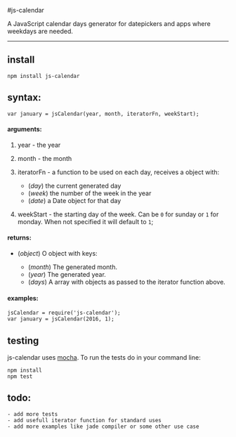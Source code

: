 #js-calendar

A JavaScript calendar days generator for datepickers and apps where weekdays are needed.

---

## install

    npm install js-calendar

## syntax:

	var january = jsCalendar(year, month, iteratorFn, weekStart);

#### arguments:

1. year - the year
2. month - the month
3. iteratorFn - a function to be used on each day, receives a object with:
	- (_day_) the current generated day
	- (_week_) the number of the week in the year
	- (_date_) a Date object for that day

4. weekStart - the starting day of the week. Can be `0` for sunday or `1` for monday. When not specified it will default to `1`;


#### returns:

* (*object*) O object with keys:

	* (*month*) The generated month.
	* (*year*) The generated year.
	* (*days*) A array with objects as passed to the iterator function above.

#### examples:


	jsCalendar = require('js-calendar');
	var january = jsCalendar(2016, 1);

## testing

js-calendar uses [mocha](http://mochajs.org/). To run the tests do in your command line:

    npm install
	npm test

## todo:

	- add more tests
	- add usefull iterator function for standard uses
	- add more examples like jade compiler or some other use case
	





